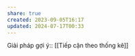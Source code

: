 ```yaml
---
share: true
created: 2023-09-05T16:17
updated: 2024-07-17T00:33
---
```

Giải pháp gợi ý:: [[Tiếp cận theo thống kê]]